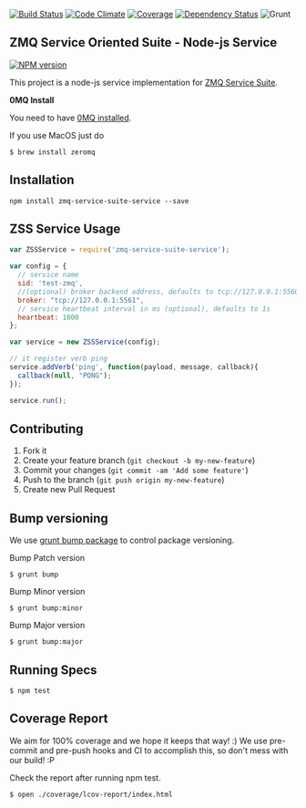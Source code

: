[![Build Status](https://travis-ci.org/pjanuario/zmq-service-suite-service-js.svg?branch=master)](https://travis-ci.org/pjanuario/zmq-service-suite-service-js)
[![Code Climate](https://codeclimate.com/github/pjanuario/zmq-service-suite-service-js.png)](https://codeclimate.com/github/pjanuario/zmq-service-suite-service-js)
[![Coverage](https://codeclimate.com/github/pjanuario/zmq-service-suite-service-js/coverage.png)](https://codeclimate.com/github/pjanuario/zmq-service-suite-service-js)
[![Dependency Status](https://gemnasium.com/pjanuario/zmq-service-suite-service-js.svg)](https://gemnasium.com/pjanuario/zmq-service-suite-service-js)
![Grunt](https://cdn.gruntjs.com/builtwith.png)

## ZMQ Service Oriented Suite - Node-js Service

[![NPM version](https://badge.fury.io/js/zmq-service-suite-service.svg)](http://badge.fury.io/js/zmq-service-suite-service)

This project is a node-js service implementation for [ZMQ Service Suite](http://pjanuario.github.io/zmq-service-suite-specs/).

**0MQ Install**

You need to have [0MQ installed](http://zeromq.org/area:download).

If you use MacOS just do

    $ brew install zeromq

## Installation

    npm install zmq-service-suite-service --save

## ZSS Service Usage

```javascript
var ZSSService = require('zmq-service-suite-service');

var config = {
  // service name
  sid: 'test-zmq',
  //(optional) broker backend address, defaults to tcp://127.0.0.1:5560
  broker: "tcp://127.0.0.1:5561",
  // service heartbeat interval in ms (optional), defaults to 1s
  heartbeat: 1000
};

var service = new ZSSService(config);

// it register verb ping
service.addVerb('ping', function(payload, message, callback){
  callback(null, "PONG");
});

service.run();

```

## Contributing

1. Fork it
2. Create your feature branch (`git checkout -b my-new-feature`)
3. Commit your changes (`git commit -am 'Add some feature'`)
4. Push to the branch (`git push origin my-new-feature`)
5. Create new Pull Request

## Bump versioning

We use [grunt bump package](https://www.npmjs.org/package/grunt-bump) to control package versioning.

Bump Patch version

    $ grunt bump

Bump Minor version

    $ grunt bump:minor

Bump Major version

    $ grunt bump:major

## Running Specs

    $ npm test

## Coverage Report

We aim for 100% coverage and we hope it keeps that way! :)
We use pre-commit and pre-push hooks and CI to accomplish this, so don't mess with our build! :P

Check the report after running npm test.

    $ open ./coverage/lcov-report/index.html
